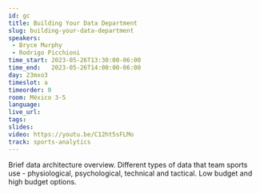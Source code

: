 ```yaml
---
id: gc
title: Building Your Data Department
slug: building-your-data-department
speakers:
 - Bryce Murphy
 - Rodrigo Picchioni
time_start: 2023-05-26T13:30:00-06:00
time_end:   2023-05-26T14:00:00-06:00
day: 23mxo3
timeslot: a
timeorder: 0
room: México 3-5
language: 
live_url: 
tags:
slides: 
video: https://youtu.be/C12ht5sFLMo
track: sports-analytics
---
```


Brief data architecture overview. Different types of data that team sports use - physiological, psychological, technical and tactical. Low budget and high budget options.
